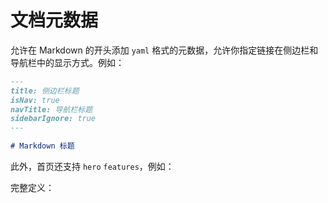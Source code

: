 # 文档元数据

允许在 Markdown 的开头添加 `yaml` 格式的元数据，允许你指定链接在侧边栏和导航栏中的显示方式。例如：

```md
---
title: 侧边栏标题
isNav: true
navTitle: 导航栏标题
sidebarIgnore: true
---

# Markdown 标题
```

此外，首页还支持 `hero` `features`，例如：

<gbp-raw src="/docs/en/README.md" range="-19"></gbp-raw>

完整定义：

<gbp-raw src="/src/common/frontmatter.ts"></gbp-raw>
